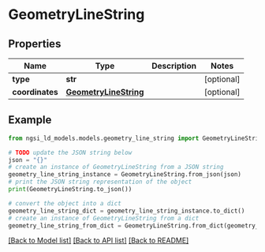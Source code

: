 # GeometryLineString


## Properties

Name | Type | Description | Notes
------------ | ------------- | ------------- | -------------
**type** | **str** |  | [optional] 
**coordinates** | [**GeometryLineString**](GeometryLineString.md) |  | [optional] 

## Example

```python
from ngsi_ld_models.models.geometry_line_string import GeometryLineString

# TODO update the JSON string below
json = "{}"
# create an instance of GeometryLineString from a JSON string
geometry_line_string_instance = GeometryLineString.from_json(json)
# print the JSON string representation of the object
print(GeometryLineString.to_json())

# convert the object into a dict
geometry_line_string_dict = geometry_line_string_instance.to_dict()
# create an instance of GeometryLineString from a dict
geometry_line_string_from_dict = GeometryLineString.from_dict(geometry_line_string_dict)
```
[[Back to Model list]](../README.md#documentation-for-models) [[Back to API list]](../README.md#documentation-for-api-endpoints) [[Back to README]](../README.md)


